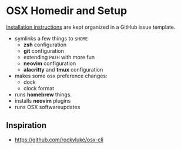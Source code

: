 # OSX Homedir and Setup

[Installation instructions][instructions] are kept organized in a GitHub issue template.

[instructions]: https://github.com/scottmuc/infrastructure/blob/master/.github/ISSUE_TEMPLATE/macos-repaving-template.md

* symlinks a few things to `$HOME`
  * **zsh** configuration
  * **git** configuration
  * extending `PATH` with more fun
  * **neovim** configuration
  * **alacritty** and **tmux** configuration
* makes some osx preference changes:
  * dock
  * clock format
* runs **homebrew** things.
* installs **neovim** plugins
* runs OSX softwareupdates

## Inspiration

* https://github.com/rockyluke/osx-cli
